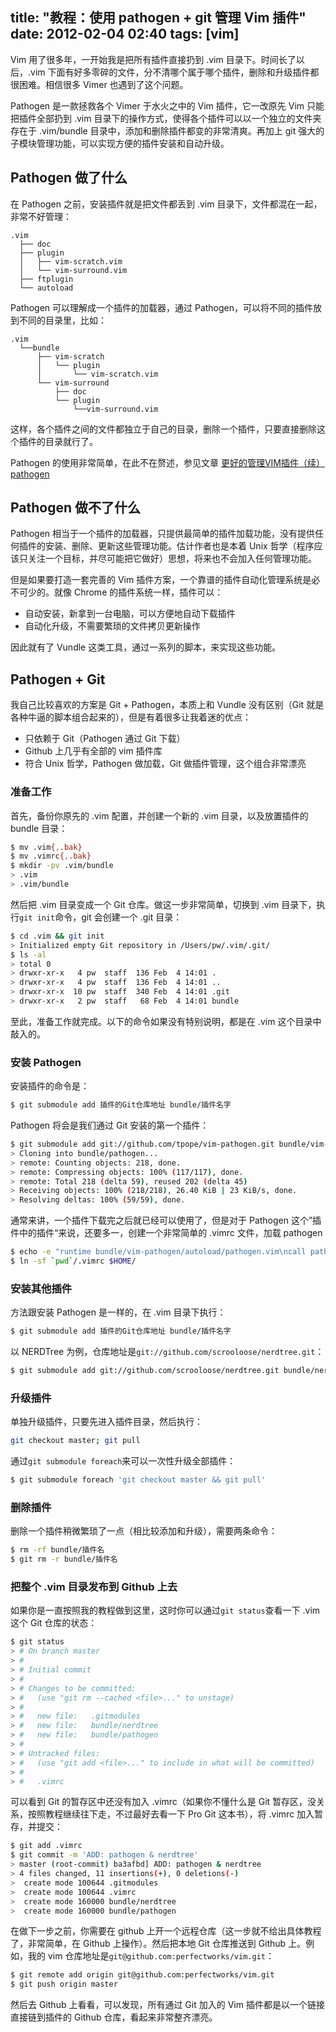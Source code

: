 title: "教程：使用 pathogen + git 管理 Vim 插件"
date: 2012-02-04 02:40
tags: [vim]
---

Vim 用了很多年，一开始我是把所有插件直接扔到 .vim 目录下。时间长了以后，.vim 下面有好多零碎的文件，分不清哪个属于哪个插件，删除和升级插件都很困难。相信很多 Vimer 也遇到了这个问题。

Pathogen 是一款拯救各个 Vimer 于水火之中的 Vim 插件，它一改原先 Vim 只能把插件全部扔到 .vim 目录下的操作方式，使得各个插件可以以一个独立的文件夹存在于 .vim/bundle 目录中，添加和删除插件都变的非常清爽。再加上 git 强大的子模块管理功能，可以实现方便的插件安装和自动升级。

<!-- more -->
## Pathogen 做了什么

在 Pathogen 之前，安装插件就是把文件都丢到 .vim 目录下，文件都混在一起，非常不好管理：

    .vim
      ├── doc
      ├── plugin
      │   ├── vim-scratch.vim
      │   └── vim-surround.vim
      ├── ftplugin
      └── autoload

Pathogen 可以理解成一个插件的加载器，通过 Pathogen，可以将不同的插件放到不同的目录里，比如：

    .vim
      └──bundle
          ├── vim-scratch
          │   └── plugin
          │       └── vim-scratch.vim
          └── vim-surround
              ├── doc
              └── plugin
                  └──vim-surround.vim

这样，各个插件之间的文件都独立于自己的目录，删除一个插件，只要直接删除这个插件的目录就行了。

Pathogen 的使用非常简单，在此不在赘述，参见文章 [更好的管理VIM插件（续） pathogen](http://blog.syndim.org/2011/08/13/vim-pathogen/)

## Pathogen 做不了什么

Pathogen 相当于一个插件的加载器，只提供最简单的插件加载功能，没有提供任何插件的安装、删除、更新这些管理功能。估计作者也是本着 Unix 哲学（程序应该只关注一个目标，并尽可能把它做好）思想，将来也不会加入任何管理功能。

但是如果要打造一套完善的 Vim 插件方案，一个靠谱的插件自动化管理系统是必不可少的。就像 Chrome 的插件系统一样，插件可以：

* 自动安装，新拿到一台电脑，可以方便地自动下载插件
* 自动化升级，不需要繁琐的文件拷贝更新操作

因此就有了 Vundle 这类工具，通过一系列的脚本，来实现这些功能。

## Pathogen + Git

我自己比较喜欢的方案是 Git + Pathogen，本质上和 Vundle 没有区别（Git 就是各种牛逼的脚本组合起来的），但是有着很多让我着迷的优点：

* 只依赖于 Git（Pathogen 通过 Git 下载）
* Github 上几乎有全部的 vim 插件库
* 符合 Unix 哲学，Pathogen 做加载，Git 做插件管理，这个组合非常漂亮

### 准备工作

首先，备份你原先的 .vim 配置，并创建一个新的 .vim 目录，以及放置插件的 bundle 目录：

``` bash
$ mv .vim{,.bak}
$ mv .vimrc{,.bak}
$ mkdir -pv .vim/bundle
> .vim
> .vim/bundle
```

然后把 .vim 目录变成一个 Git 仓库。做这一步非常简单，切换到 .vim 目录下，执行``git init``命令，git 会创建一个 .git 目录：

``` bash
$ cd .vim && git init
> Initialized empty Git repository in /Users/pw/.vim/.git/
$ ls -al
> total 0
> drwxr-xr-x   4 pw  staff  136 Feb  4 14:01 .
> drwxr-xr-x   4 pw  staff  136 Feb  4 14:01 ..
> drwxr-xr-x  10 pw  staff  340 Feb  4 14:01 .git
> drwxr-xr-x   2 pw  staff   68 Feb  4 14:01 bundle
```

至此，准备工作就完成。以下的命令如果没有特别说明，都是在 .vim 这个目录中敲入的。

### 安装 Pathogen

安装插件的命令是：

``` bash
$ git submodule add 插件的Git仓库地址 bundle/插件名字
```

Pathogen 将会是我们通过 Git 安装的第一个插件：

``` bash
$ git submodule add git://github.com/tpope/vim-pathogen.git bundle/vim-pathogen
> Cloning into bundle/pathogen...
> remote: Counting objects: 218, done.
> remote: Compressing objects: 100% (117/117), done.
> remote: Total 218 (delta 59), reused 202 (delta 45)
> Receiving objects: 100% (218/218), 26.40 KiB | 23 KiB/s, done.
> Resolving deltas: 100% (59/59), done.
```

通常来讲，一个插件下载完之后就已经可以使用了，但是对于 Pathogen 这个”插件中的插件“来说，还要多一，创建一个非常简单的 .vimrc 文件，加载 pathogen

``` bash
$ echo -e "runtime bundle/vim-pathogen/autoload/pathogen.vim\ncall pathogen#infect()\nHelptags" >> .vimrc
$ ln -sf `pwd`/.vimrc $HOME/
```

### 安装其他插件

方法跟安装 Pathogen 是一样的，在 .vim 目录下执行：

``` bash
$ git submodule add 插件的Git仓库地址 bundle/插件名字
```

以 NERDTree 为例，仓库地址是``git://github.com/scrooloose/nerdtree.git``：

``` bash
$ git submodule add git://github.com/scrooloose/nerdtree.git bundle/nerdtree
```

### 升级插件

单独升级插件，只要先进入插件目录，然后执行：

``` bash
git checkout master; git pull
```

通过``git submodule foreach``来可以一次性升级全部插件：

``` bash
$ git submodule foreach 'git checkout master && git pull'
```

### 删除插件

删除一个插件稍微繁琐了一点（相比较添加和升级），需要两条命令：

``` bash
$ rm -rf bundle/插件名
$ git rm -r bundle/插件名
```

### 把整个 .vim 目录发布到 Github 上去

如果你是一直按照我的教程做到这里，这时你可以通过``git status``查看一下 .vim 这个 Git 仓库的状态：

``` bash
$ git status
> # On branch master
> #
> # Initial commit
> #
> # Changes to be committed:
> #   (use "git rm --cached <file>..." to unstage)
> #
> #   new file:   .gitmodules
> #   new file:   bundle/nerdtree
> #   new file:   bundle/pathogen
> #
> # Untracked files:
> #   (use "git add <file>..." to include in what will be committed)
> #
> #   .vimrc
```

可以看到 Git 的暂存区中还没有加入 .vimrc（如果你不懂什么是 Git 暂存区，没关系，按照教程继续往下走，不过最好去看一下 Pro Git 这本书），将 .vimrc 加入暂存，并提交：

``` bash
$ git add .vimrc
$ git commit -m 'ADD: pathogen & nerdtree'
> master (root-commit) ba3afbd] ADD: pathogen & nerdtree
> 4 files changed, 11 insertions(+), 0 deletions(-)
>  create mode 100644 .gitmodules
>  create mode 100644 .vimrc
>  create mode 160000 bundle/nerdtree
>  create mode 160000 bundle/pathogen
```

在做下一步之前，你需要在 github 上开一个远程仓库（这一步就不给出具体教程了，非常简单，在 Github 上操作）。然后把本地 Git 仓库推送到 Github 上。例如，我的 vim 仓库地址是``git@github.com:perfectworks/vim.git``：

``` bash
$ git remote add origin git@github.com:perfectworks/vim.git
$ git push origin master
```

然后去 Github 上看看，可以发现，所有通过 Git 加入的 Vim 插件都是以一个链接直接链到插件的 Github 仓库，看起来非常整齐漂亮。
